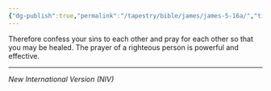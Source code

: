```yaml
---
{"dg-publish":true,"permalink":"/tapestry/bible/james/james-5-16a/","title":"James 5:16a","hide":true,"tags":["bible-verse","bible-verse"],"dgHomeLink":true,"dgShowLocalGraph":true,"dgEnableSearch":true}
---
```



Therefore confess your sins to each other and pray for each other so that you may be healed. The prayer of a righteous person is powerful and effective.


---
*New International Version (NIV)*